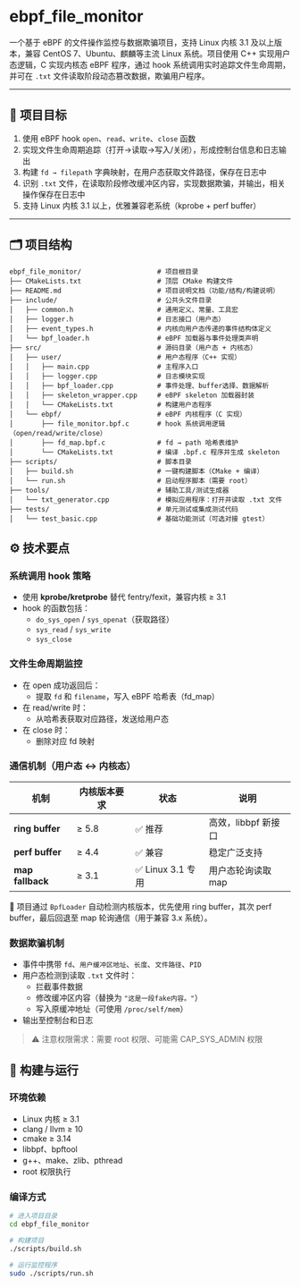 # ebpf_file_monitor

一个基于 eBPF 的文件操作监控与数据欺骗项目，支持 Linux 内核 3.1 及以上版本，兼容 CentOS 7、Ubuntu、麒麟等主流 Linux 系统。项目使用 C++ 实现用户态逻辑，C 实现内核态 eBPF 程序，通过 hook 系统调用实时追踪文件生命周期，并可在 `.txt` 文件读取阶段动态篡改数据，欺骗用户程序。

---

## 🎯 项目目标

1. 使用 eBPF hook `open`、`read`、`write`、`close` 函数
2. 实现文件生命周期追踪（打开→读取→写入/关闭），形成控制台信息和日志输出
3. 构建 `fd → filepath` 字典映射，在用户态获取文件路径，保存在日志中
4. 识别 `.txt` 文件，在读取阶段修改缓冲区内容，实现数据欺骗，并输出，相关操作保存在日志中
5. 支持 Linux 内核 3.1 以上，优雅兼容老系统（kprobe + perf buffer）

---

## 🗂️ 项目结构

```
ebpf_file_monitor/                   # 项目根目录
├── CMakeLists.txt                   # 顶层 CMake 构建文件
├── README.md                        # 项目说明文档（功能/结构/构建说明）
├── include/                         # 公共头文件目录
│   ├── common.h                     # 通用定义、常量、工具宏
│   ├── logger.h                     # 日志接口（用户态）
│   ├── event_types.h                # 内核向用户态传递的事件结构体定义
│   └── bpf_loader.h                 # eBPF 加载器与事件处理类声明
├── src/                             # 源码目录（用户态 + 内核态）
│   ├── user/                        # 用户态程序（C++ 实现）
│   │   ├── main.cpp                 # 主程序入口
│   │   ├── logger.cpp               # 日志模块实现
│   │   ├── bpf_loader.cpp           # 事件处理、buffer选择、数据解析
│   │   ├── skeleton_wrapper.cpp     # eBPF skeleton 加载器封装
│   │   └── CMakeLists.txt           # 构建用户态程序
│   └── ebpf/                        # eBPF 内核程序（C 实现）
│       ├── file_monitor.bpf.c       # hook 系统调用逻辑（open/read/write/close）
│       ├── fd_map.bpf.c             # fd → path 哈希表维护
│       └── CMakeLists.txt           # 编译 .bpf.c 程序并生成 skeleton
├── scripts/                         # 脚本目录
│   ├── build.sh                     # 一键构建脚本（CMake + 编译）
│   └── run.sh                       # 启动程序脚本（需要 root）
├── tools/                           # 辅助工具/测试生成器
│   └── txt_generator.cpp            # 模拟应用程序：打开并读取 .txt 文件
├── tests/                           # 单元测试或集成测试代码
│   └── test_basic.cpp               # 基础功能测试（可选对接 gtest）

```



## ⚙️ 技术要点

### 系统调用 hook 策略

- 使用 **kprobe/kretprobe** 替代 fentry/fexit，兼容内核 ≥ 3.1
- hook 的函数包括：
  - `do_sys_open` / `sys_openat`（获取路径）
  - `sys_read` / `sys_write`
  - `sys_close`

### 文件生命周期监控

- 在 open 成功返回后：
  - 提取 `fd` 和 `filename`，写入 eBPF 哈希表（fd_map）
- 在 read/write 时：
  - 从哈希表获取对应路径，发送给用户态
- 在 close 时：
  - 删除对应 fd 映射

### 通信机制（用户态 ↔ 内核态）

| 机制           | 内核版本要求 | 状态 | 说明 |
|----------------|---------------|------|------|
| **ring buffer** | ≥ 5.8         | ✅ 推荐 | 高效，libbpf 新接口 |
| **perf buffer** | ≥ 4.4         | ✅ 兼容 | 稳定广泛支持 |
| **map fallback**| ≥ 3.1         | ✅ Linux 3.1 专用 | 用户态轮询读取 map |

📌 项目通过 `BpfLoader` 自动检测内核版本，优先使用 ring buffer，其次 perf buffer，最后回退至 map 轮询通信（用于兼容 3.x 系统）。

### 数据欺骗机制

- 事件中携带 `fd`、`用户缓冲区地址`、`长度`、`文件路径`、`PID`
- 用户态检测到读取 `.txt` 文件时：
  - 拦截事件数据
  - 修改缓冲区内容（替换为 `"这是一段fake内容。"`）
  - 写入原缓冲地址（可使用 `/proc/self/mem`）
- 输出至控制台和日志

> ⚠️ 注意权限需求：需要 root 权限、可能需 CAP_SYS_ADMIN 权限


## 🧱 构建与运行

### 环境依赖

- Linux 内核 ≥ 3.1
- clang / llvm ≥ 10
- cmake ≥ 3.14
- libbpf、bpftool
- g++、make、zlib、pthread
- root 权限执行

### 编译方式

```bash
# 进入项目目录
cd ebpf_file_monitor

# 构建项目
./scripts/build.sh

# 运行监控程序
sudo ./scripts/run.sh
